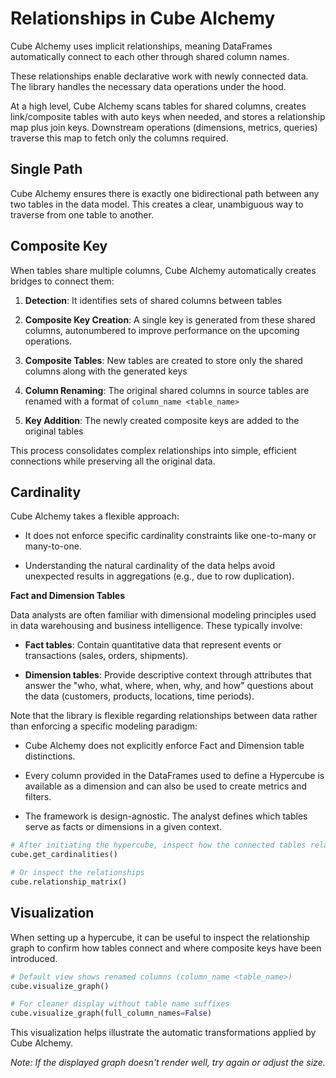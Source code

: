 # Relationships in Cube Alchemy

Cube Alchemy uses implicit relationships, meaning DataFrames automatically connect to each other through shared column names.

These relationships enable declarative work with newly connected data. The library handles the necessary data operations under the hood.

At a high level, Cube Alchemy scans tables for shared columns, creates link/composite tables with auto keys when needed, and stores a relationship map plus join keys. Downstream operations (dimensions, metrics, queries) traverse this map to fetch only the columns required.

## Single Path

Cube Alchemy ensures there is exactly one bidirectional path between any two tables in the data model. This creates a clear, unambiguous way to traverse from one table to another.

## Composite Key

When tables share multiple columns, Cube Alchemy automatically creates bridges to connect them:

1. **Detection**: It identifies sets of shared columns between tables

2. **Composite Key Creation**: A single key is generated from these shared columns, autonumbered to improve performance on the upcoming operations.

3. **Composite Tables**: New tables are created to store only the shared columns along with the generated keys

4. **Column Renaming**: The original shared columns in source tables are renamed with a format of `column_name <table_name>`

5. **Key Addition**: The newly created composite keys are added to the original tables

This process consolidates complex relationships into simple, efficient connections while preserving all the original data.

## Cardinality

Cube Alchemy takes a flexible approach:

- It does not enforce specific cardinality constraints like one-to-many or many-to-one.

- Understanding the natural cardinality of the data helps avoid unexpected results in aggregations (e.g., due to row duplication).

**Fact and Dimension Tables**

Data analysts are often familiar with dimensional modeling principles used in data warehousing and business intelligence. These typically involve:

- **Fact tables**: Contain quantitative data that represent events or transactions (sales, orders, shipments).

- **Dimension tables**: Provide descriptive context through attributes that answer the "who, what, where, when, why, and how" questions about the data (customers, products, locations, time periods).

Note that the library is flexible regarding relationships between data rather than enforcing a specific modeling paradigm:

- Cube Alchemy does not explicitly enforce Fact and Dimension table distinctions.

- Every column provided in the DataFrames used to define a Hypercube is available as a dimension and can also be used to create metrics and filters.

- The framework is design-agnostic. The analyst defines which tables serve as facts or dimensions in a given context.



```python
# After initiating the hypercube, inspect how the connected tables relate
cube.get_cardinalities()

# Or inspect the relationships
cube.relationship_matrix()  
```


## Visualization

When setting up a hypercube, it can be useful to inspect the relationship graph to confirm how tables connect and where composite keys have been introduced. 
```python
# Default view shows renamed columns (column_name <table_name>)
cube.visualize_graph()

# For cleaner display without table name suffixes
cube.visualize_graph(full_column_names=False)
```
This visualization helps illustrate the automatic transformations applied by Cube Alchemy.

*Note: If the displayed graph doesn't render well, try again or adjust the size.*
